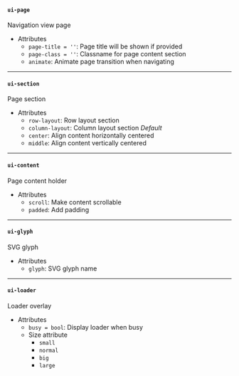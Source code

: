 #### `ui-page`
Navigation view page

* Attributes
  * `page-title = ''`: Page title will be shown if provided
  * `page-class = ''`: Classname for page content section
  * `animate`: Animate page transition when navigating

---

#### `ui-section`
Page section

* Attributes
  * `row-layout`: Row layout section
  * `column-layout`: Column layout section _Default_
  * `center`: Align content horizontally centered
  * `middle`: Align content vertically centered

---

#### `ui-content`
Page content holder

* Attributes
  * `scroll`: Make content scrollable
  * `padded`: Add padding

---

#### `ui-glyph`
SVG glyph

* Attributes
  * `glyph`: SVG glyph name

---

#### `ui-loader`
Loader overlay

* Attributes
  * `busy = bool`: Display loader when busy
  * Size attribute
    * `small`
    * `normal`
    * `big`
    * `large`
